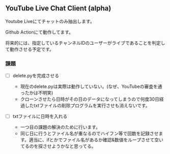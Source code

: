 ## YouTube Live Chat Client (alpha)

Youtube Liveにてチャットのみ抽出します。

Github Actionにて動作してます。

将来的には、指定しているチャンネルIDのユーザーがライブであることを判定して動作させる予定です。

### 課題

- [ ] delete.pyを完成させる
  - 現在のdelete.pyは実際は動作していない。(なぜ、YouTubeの審査を通ったかは不明笑)
  - クローンさせたら日時がその日のデータになってしまうので何度30日経過したtxtファイルの削除プログラムを実行させも消えないです。

- [ ] txtファイルに日時を入れる
  - 一つ目の課題の解決のために行います。
  - 同じ日に行うとファイル名が重なるのでハイフン等で回数を記録させます。適当に、ifとかでファイル名があるか確認&数値をループさせて空いてるのを探させようかなと思ってる。

